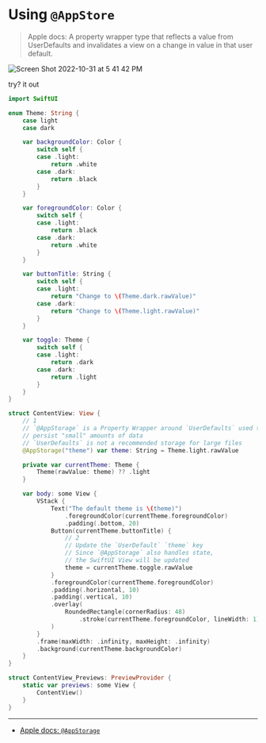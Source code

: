 # Using `@AppStore` 

> Apple docs: A property wrapper type that reflects a value from UserDefaults and invalidates a view on a change in value in that user default.

![Screen Shot 2022-10-31 at 5 41 42 PM](https://user-images.githubusercontent.com/1819208/199116064-2e01072e-f6d0-4613-84a3-6431ac526b9e.png)

try? it out

```swift
import SwiftUI

enum Theme: String {
    case light
    case dark

    var backgroundColor: Color {
        switch self {
        case .light:
            return .white
        case .dark:
            return .black
        }
    }

    var foregroundColor: Color {
        switch self {
        case .light:
            return .black
        case .dark:
            return .white
        }
    }

    var buttonTitle: String {
        switch self {
        case .light:
            return "Change to \(Theme.dark.rawValue)"
        case .dark:
            return "Change to \(Theme.light.rawValue)"
        }
    }

    var toggle: Theme {
        switch self {
        case .light:
            return .dark
        case .dark:
            return .light
        }
    }
}

struct ContentView: View {
    // 1
    // `@AppStorage` is a Property Wrapper around `UserDefaults` used to
    // persist "small" amounts of data
    // `UserDefaults` is not a recommended storage for large files
    @AppStorage("theme") var theme: String = Theme.light.rawValue

    private var currentTheme: Theme {
        Theme(rawValue: theme) ?? .light
    }

    var body: some View {
        VStack {
            Text("The default theme is \(theme)")
                .foregroundColor(currentTheme.foregroundColor)
                .padding(.bottom, 20)
            Button(currentTheme.buttonTitle) {
                // 2
                // Update the `UserDefault` `theme` key
                // Since `@AppStorage` also handles state,
                // the SwiftUI View will be updated
                theme = currentTheme.toggle.rawValue
            }
            .foregroundColor(currentTheme.foregroundColor)
            .padding(.horizontal, 10)
            .padding(.vertical, 10)
            .overlay(
                RoundedRectangle(cornerRadius: 48)
                    .stroke(currentTheme.foregroundColor, lineWidth: 1)
            )
        }
        .frame(maxWidth: .infinity, maxHeight: .infinity)
        .background(currentTheme.backgroundColor)
    }
}

struct ContentView_Previews: PreviewProvider {
    static var previews: some View {
        ContentView()
    }
}
```

***

* [Apple docs: `@AppStorage`](https://developer.apple.com/documentation/swiftui/appstorage)
